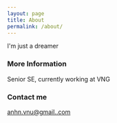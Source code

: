 ```yaml
---
layout: page
title: About
permalink: /about/
---
```


I'm just a dreamer

### More Information

Senior SE, currently working at VNG

### Contact me

[anhn.vnu@gmail..com](mailto:anhn.vnu@gmail.com)
